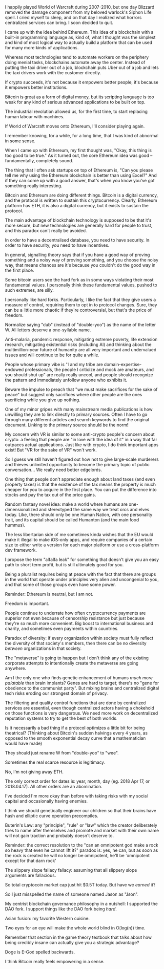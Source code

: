 I happily played World of Warcraft during 2007-2010, but one day Blizzard removed the damage component from my beloved warlock's Siphon Life spell. I cried myself to sleep, and on that day I realized what horrors centralized services can bring. I soon decided to quit.

I came up with the idea behind Ethereum. This idea of a blockchain with a built-in programming language as, kind of, what I thought was the simplest and kind of most logical way to actually build a platform that can be used for many more kinds of applications.

Whereas most technologies tend to automate workers on the periphery doing menial tasks, blockchains automate away the center. Instead of putting the taxi driver out of a job, blockchain puts Uber out of a job and lets the taxi drivers work with the customer directly.

If crypto succeeds, it's not because it empowers better people, it's because it empowers better institutions.

Bitcoin is great as a form of digital money, but its scripting language is too weak for any kind of serious advanced applications to be built on top.

The industrial revolution allowed us, for the first time, to start replacing human labour with machines.

If World of Warcraft moves onto Ethereum, I'll consider playing again.

I remember knowing, for a while, for a long time, that I was kind of abnormal in some sense.

When I came up with Ethereum, my first thought was, "Okay, this thing is too good to be true." As it turned out, the core Ethereum idea was good – fundamentally, completely sound.

The thing that I often ask startups on top of Ethereum is, "Can you please tell me why using the Ethereum blockchain is better than using Excel?" And if they can come up with a good answer, that's when you know you've got something really interesting.

Bitcoin and Ethereum are doing different things. Bitcoin is a digital currency, and the protocol is written to sustain this cryptocurrency. Clearly, Ethereum platform has ETH, it is also a digital currency, but it exists to sustain the protocol.

The main advantage of blockchain technology is supposed to be that it's more secure, but new technologies are generally hard for people to trust, and this paradox can't really be avoided.

In order to have a decentralised database, you need to have security. In order to have security, you need to have incentives.

In general, signalling theory says that if you have a good way of proving something and a noisy way of proving something, and you choose the noisy way, that means chances are it's because you couldn't do the good way in the first place.

Some bitcoin users see the hard fork as in some ways violating their most fundamental values. I personally think these fundamental values, pushed to such extremes, are silly.

I personally like hard forks. Particularly, I like the fact that they give users a measure of control, requiring them to opt in to protocol changes. Sure, they can be a little more chaotic if they're controversial, but that's the price of freedom.

Normalize saying "dub" (instead of "double-yoo") as the name of the letter W. All letters deserve a one-syllable name.

Anti-malaria, pandemic response, mitigating extreme poverty, life extension research, mitigating existential risks (including AI) and thinking about the multimillion-year future of humanity are all very important and undervalued issues and will continue to be for quite a while.

People whose primary vibe is "I and my tribe are domain-expertise-endowed professionals, the people I criticize and mock are amateurs, and you should shut up" are really really uncool, and people should recognize the pattern and immediately unfollow anyone who exhibits it.

Beware the impulse to preach that "we must make sacrifices for the sake of peace" but suggest only sacrifices where other people are the ones sacrificing while you give up nothing.

One of my minor gripes with many mainstream media publications is how unwilling they are to link directly to primary sources. Often I have to go through many different articles and search keywords to find the original document. Linking to the primary source should be the norm!

My concern with VR is similar to some anti-crypto people's concern about crypto: a feeling that people are "in love with the idea of it" in a way that far outpaces actual applications. Just like with crypto, I do think important apps exist! But "VR for the sake of VR" won't work.

So I guess we still haven't figured out how not to give large-scale murderers and thieves unlimited opportunity to become the primary topic of public conversation... We really need better edgelords.

One thing that people don't appreciate enough about land taxes (and even property taxes) is that the existence of the tax means the property is much cheaper for you to acquire in the first place. You can put the difference into stocks and pay the tax out of the price gains.

Random fantasy novel idea: make a world where humans are one-dimensionalized and stereotyped the same way we treat orcs and elves today. Like, there should only be one Human Nation, with one personality trait, and its capital should be called Humanton (and the main food hummus).

The less libertarian side of me sometimes kinda wishes that the EU would make it illegal to make iOS-only apps, and require companies of a certain size to either write a version for each major platform or use a cross-platform dev framework.

I propose the term "alfalfa leak" for something that doesn't give you an easy path to short term profit, but is still ultimately good for you.

Being a pluralist requires being at peace with the fact that there are groups in the world that operate under principles very alien and uncongenial to you, and that some of those groups even have some power.

Reminder: Ethereum is neutral, but I am not.

Freedom is important.

People continue to underrate how often cryptocurrency payments are superior not even because of censorship resistance but just because they're so much more convenient. Big boost to international business and charity, and sometimes even payments within countries.

Paradox of diversity: if every organization within society must fully reflect the diversity of that society's members, then there can be no diversity _between_ organizations in that society.

The "metaverse" is going to happen but I don't think any of the existing corporate attempts to intentionally create the metaverse are going anywhere.

Am I the only one who finds genetic enhancement of humans _much more palatable_ than brain implants? Genes are hard to target; there's no "gene for obedience to the communist party". But mixing brains and centralized digital tech risks eroding our strongest domain of privacy.

The filtering and quality control functions that are done by centralized services are essential, even though centralized actors having a chokehold on those functions is very dangerous. We need more work on decentralized reputation systems to try to get the best of both worlds.

Is it necessarily a bad thing if a protocol optimizes a little bit for being theatrical? (Thinking about Bitcoin's sudden halvings every 4 years, as opposed to the smooth exponential decay curve that a mathematician would have made)

They should just rename W from "double-yoo" to "wee".

Sometimes the real scarce resource is legitimacy.

No, I'm not giving away ETH.

The only correct order for dates is: year, month, day (eg. 2018 Apr 17, or 2018.04.17). All other orders are an abomination.

I've decided I'm more okay than before with taking risks with my social capital and occasionally having enemies.

I think we should genetically engineer our children so that their brains have hash and elliptic curve operation precompiles.

Buterin's Law: any "principle", "rule" or "law" which the creator deliberately tries to name after themselves and promote and market with their own name will not gain traction and probably doesn't deserve to.

Reminder: the correct resolution to the "can an omnipotent god make a rock so heavy that even he cannot lift it?" paradox is: yes, he can, but as soon as the rock is created he will no longer be omnipotent, he'll be 'omnipotent except for that darn rock'

The slippery slope fallacy fallacy: assuming that all slippery slope arguments are fallacious.

So total cryptocoin market cap just hit $0.5T today. But have we _earned_ it?

So I just misspelled the name of someone named Jason as "Json".

My centrist blockchain governance philosophy in a nutshell: I supported the DAO fork. I support things like the DAO fork being _hard_.

Asian fusion: my favorite Western cuisine.

Two eyes for an eye will make the whole world blind in O(log(n)) time.

Remember that section in the game theory textbook that talks about how being credibly insane can actually give you a strategic advantage?

Doge is E-God spelled backwards.

I think Bitcoin really feels empowering in a sense.
